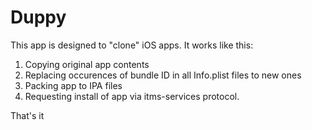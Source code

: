 #  Duppy
This app is designed to "clone" iOS apps.
It works like this:
1. Copying original app contents
2. Replacing occurences of bundle ID in all Info.plist files to new ones
3. Packing app to IPA files
4. Requesting install of app via itms-services protocol.

That's it


